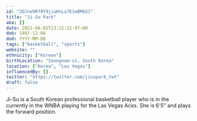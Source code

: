 ```yaml
---
id: "2DJne9Rf9Y9jiaHnLa7E1eBMGS1"
title: "Ji-Su Park"
aka: []
date: 2021-06-02T23:22:21-07:00
dob: 1997-12-06
dod: YYYY-MM-DD
tags: ["basketball", "sports"]
website: ""
ethnicity: ["Korean"]
birthLocation: "Seongnam-si, South Korea"
location: ["Korea", "Las Vegas"]
influencedBy: []
twitter: "https://twitter.com/jisupark_twt"
draft: false
---
```


Ji-Su is a South Korean professional basketball player who is in the currently
in the WNBA playing for the Las Vegas Aces. She is 6'5" and plays the forward
position.
